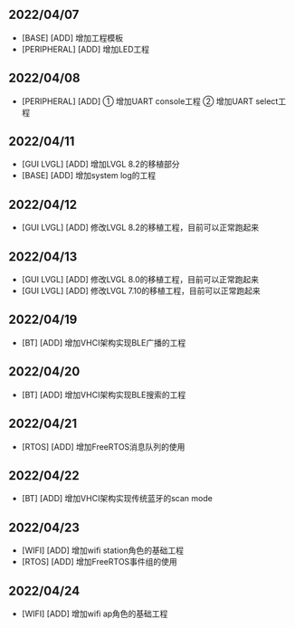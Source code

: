 ## 2022/04/07

- [BASE] [ADD]  增加工程模板
- [PERIPHERAL] [ADD]  增加LED工程

## 2022/04/08

- [PERIPHERAL] [ADD]  ① 增加UART console工程 ② 增加UART select工程

## 2022/04/11

- [GUI LVGL] [ADD]  增加LVGL 8.2的移植部分
- [BASE] [ADD]  增加system log的工程

## 2022/04/12

- [GUI LVGL] [ADD]  修改LVGL 8.2的移植工程，目前可以正常跑起来

## 2022/04/13

- [GUI LVGL] [ADD]  修改LVGL 8.0的移植工程，目前可以正常跑起来
- [GUI LVGL] [ADD]  修改LVGL 7.10的移植工程，目前可以正常跑起来

## 2022/04/19

- [BT] [ADD]  增加VHCI架构实现BLE广播的工程

## 2022/04/20

- [BT] [ADD]  增加VHCI架构实现BLE搜索的工程

## 2022/04/21

- [RTOS] [ADD]  增加FreeRTOS消息队列的使用

## 2022/04/22

- [BT] [ADD]  增加VHCI架构实现传统蓝牙的scan mode

## 2022/04/23

- [WIFI] [ADD]  增加wifi station角色的基础工程
- [RTOS] [ADD]  增加FreeRTOS事件组的使用

## 2022/04/24

- [WIFI] [ADD]  增加wifi ap角色的基础工程